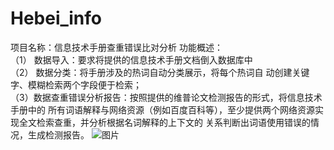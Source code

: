 # Hebei_info
项目名称：信息技术手册查重错误比对分析 
功能概述：  
（1） 数据导入：要求将提供的信息技术手册文档倒入数据库中  
（2） 数据分类：将手册涉及的热词自动分类展示，将每个热词自 动创建关键字、模糊检索两个字段便于检索；  
（3）数据查重错误分析报告：按照提供的维普论文检测报告的形式，将信息技术手册中的 所有词语解释与网络资源（例如百度百科等），至少提供两个网络资源实现全文检索查重，并分析根据名词解释的上下文的 关系判断出词语使用错误的情况，生成检测报告。 
![图片](https://user-images.githubusercontent.com/33996875/110153186-b02fb500-7e1d-11eb-8632-50550a5e475a.png)
